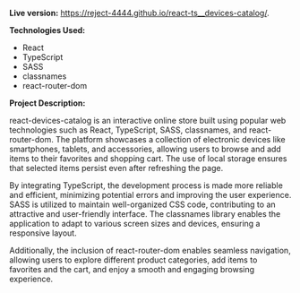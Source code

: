 **Live version:** https://reject-4444.github.io/react-ts__devices-catalog/.

**Technologies Used:**
- React
- TypeScript
- SASS
- classnames
- react-router-dom

**Project Description:**

react-devices-catalog is an interactive online store built using popular web technologies such as React, TypeScript, SASS, classnames, and react-router-dom. The platform showcases a collection of electronic devices like smartphones, tablets, and accessories, allowing users to browse and add items to their favorites and shopping cart. The use of local storage ensures that selected items persist even after refreshing the page.

By integrating TypeScript, the development process is made more reliable and efficient, minimizing potential errors and improving the user experience. SASS is utilized to maintain well-organized CSS code, contributing to an attractive and user-friendly interface. The classnames library enables the application to adapt to various screen sizes and devices, ensuring a responsive layout.

Additionally, the inclusion of react-router-dom enables seamless navigation, allowing users to explore different product categories, add items to favorites and the cart, and enjoy a smooth and engaging browsing experience.


